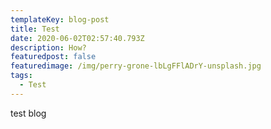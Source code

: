 ```yaml
---
templateKey: blog-post
title: Test
date: 2020-06-02T02:57:40.793Z
description: How?
featuredpost: false
featuredimage: /img/perry-grone-lbLgFFlADrY-unsplash.jpg
tags:
  - Test
---
```

test blog
